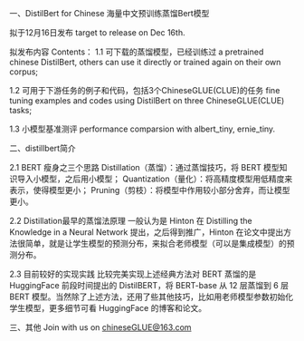 一、DistilBert for Chinese 海量中文预训练蒸馏Bert模型

拟于12月16日发布 target to release on Dec 16th.

拟发布内容 Contents：
1.1 可下载的蒸馏模型，已经训练过 
a pretrained chinese DistilBert, others can use it directly or  trained again on their own corpus; 

1.2 可用于下游任务的例子和代码，包括3个ChineseGLUE(CLUE)的任务 
fine tuning examples and codes using DistilBert on three ChineseGLUE(CLUE) tasks; 

1.3 小模型基准测评
performance comparsion with albert_tiny, ernie_tiny.


二、distillbert简介

2.1 BERT 瘦身之三个思路
Distillation（蒸馏）：通过蒸馏技巧，将 BERT 模型知识导入小模型，之后用小模型；
Quantization（量化）：将高精度模型用低精度来表示，使得模型更小；
Pruning（剪枝）：将模型中作用较小部分舍弃，而让模型更小。

2.2 Distillation最早的蒸馏法原理
一般认为是 Hinton 在 Distilling the Knowledge in a Neural Network 提出，之后得到推广，Hinton 在论文中提出方法很简单，就是让学生模型的预测分布，来拟合老师模型（可以是集成模型）的预测分布。

2.3 目前较好的实现实践
比较完美实现上述经典方法对 BERT 蒸馏的是 HuggingFace 前段时间提出的 DistilBERT，将 BERT-base 从 12 层蒸馏到 6 层 BERT 模型。当然除了上述方法，还用了些其他技巧，比如用老师模型参数初始化学生模型，更多细节可看 HuggingFace 的博客和论文。

三、其他
Join with us on chineseGLUE@163.com
